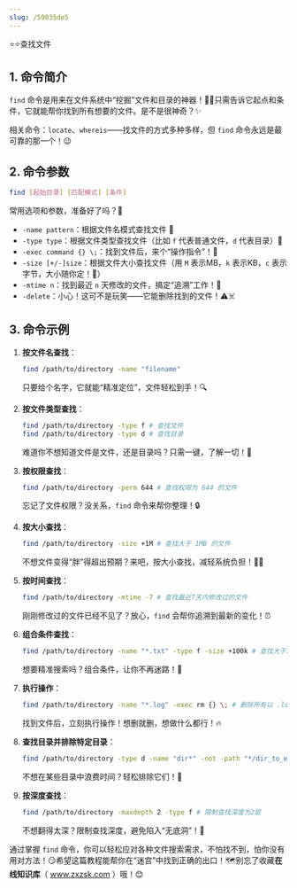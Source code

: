 ```yaml
---
slug: /59035de5
---
```

⭐⭐查找文件

## 1. 命令简介

`find` 命令是用来在文件系统中“挖掘”文件和目录的神器！🕵️‍♂️只需告诉它起点和条件，它就能帮你找到所有想要的文件。是不是很神奇？✨

相关命令：`locate`、`whereis`——找文件的方式多种多样，但 `find` 命令永远是最可靠的那一个！😉

## 2. 命令参数

```bash
find [起始目录] [匹配模式] [条件]
```

常用选项和参数，准备好了吗？🚀

* `-name pattern`：根据文件名模式查找文件 📝
* `-type type`：根据文件类型查找文件（比如 `f` 代表普通文件，`d` 代表目录）📂
* `-exec command {} \;`：找到文件后，来个“操作指令”！🚀
* `-size [+/-]size`：根据文件大小查找文件（用 `M` 表示MB，`k` 表示KB，`c` 表示字节，大小随你定！📏）
* `-mtime n`：找到最近 `n` 天修改的文件，搞定“追溯”工作！📅
* `-delete`：小心！这可不是玩笑——它能删除找到的文件！⚠️☠️

## 3. 命令示例

1. **按文件名查找**：

    ```bash
    find /path/to/directory -name "filename"
    ```

    只要给个名字，它就能“精准定位”，文件轻松到手！🔍

2. **按文件类型查找**：

    ```bash
    find /path/to/directory -type f # 查找文件
    find /path/to/directory -type d # 查找目录
    ```

    难道你不想知道文件是文件，还是目录吗？只需一键，了解一切！🔑

3. **按权限查找**：

    ```bash
    find /path/to/directory -perm 644 # 查找权限为 644 的文件
    ```

    忘记了文件权限？没关系，`find` 命令来帮你整理！🔒

4. **按大小查找**：

    ```bash
    find /path/to/directory -size +1M # 查找大于 1MB 的文件
    ```

    不想文件变得“胖”得超出预期？来吧，按大小查找，减轻系统负担！📏💪

5. **按时间查找**：

    ```bash
    find /path/to/directory -mtime -7 # 查找最近7天内修改过的文件
    ```

    刚刚修改过的文件已经不见了？放心，`find` 会帮你追溯到最新的变化！⏰

6. **组合条件查找**：

    ```bash
    find /path/to/directory -name "*.txt" -type f -size +100k # 查找大于100KB的txt文件
    ```

    想要精准搜索吗？组合条件，让你不再迷路！🎯

7. **执行操作**：

    ```bash
    find /path/to/directory -name "*.log" -exec rm {} \; # 删除所有以 .log 结尾的文件
    ```

    找到文件后，立刻执行操作！想删就删，想做什么都行！🔥

8. **查找目录并排除特定目录**：

    ```bash
    find /path/to/directory -type d -name "dir*" -not -path "*/dir_to_exclude/*"
    ```

    不想在某些目录中浪费时间？轻松排除它们！🚫

9. **按深度查找**：

    ```bash
    find /path/to/directory -maxdepth 2 -type f # 限制查找深度为2层
    ```

    不想翻得太深？限制查找深度，避免陷入“无底洞”！🌱

通过掌握 `find` 命令，你可以轻松应对各种文件搜索需求，不怕找不到，怕你没有用对方法！😏希望这篇教程能帮你在“迷宫”中找到正确的出口！🗺️别忘了收藏**在线知识库**（ www.zxzsk.com ）哦！😊
